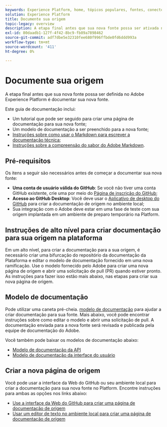 ```yaml
---
keywords: Experience Platform, home, tópicos populares, fontes, conectores, conectores de origem, sdk de fontes, sdk, SDK
solution: Experience Platform
title: Documente sua origem
topic-legacy: overview
description: A etapa final antes que sua nova fonte possa ser ativada no Adobe Experience Platform é documentar sua nova fonte.
exl-id: 80daadb1-127f-4f42-8bc9-fb89a7898462
source-git-commit: adf7dbe5e32310fee680f996ffbde0fd6ddd993a
workflow-type: tm+mt
source-wordcount: '411'
ht-degree: 0%

---
```


# Documente sua origem

A etapa final antes que sua nova fonte possa ser definida no Adobe Experience Platform é documentar sua nova fonte.

Este guia de documentação inclui:

* Um tutorial que pode ser seguido para criar uma página de documentação para sua nova fonte;
* Um modelo de documentação a ser preenchido para a nova fonte;
* [Instruções sobre como usar o Markdown para escrever a documentação técnica](https://experienceleague.adobe.com/docs/contributor/contributor-guide/writing-essentials/markdown.html?lang=en);
* [Instruções sobre a compreensão do sabor do Adobe Markdown](https://experienceleague.adobe.com/docs/contributor/contributor-guide/writing-essentials/markdown.html?lang=en#custom-markdown-extensions).

## Pré-requisitos

Os itens a seguir são necessários antes de começar a documentar sua nova fonte:

* **Uma conta de usuário válida do GitHub**: Se você não tiver uma conta GitHub existente, crie uma por meio do [Página de inscrição do GitHub](https://github.com/);
* **Acesso ao GitHub Desktop**: Você deve usar o [Aplicativo de desktop do GitHub](https://desktop.github.com/) para criar a documentação de origem no ambiente local;
* Sua integração com o Adobe deve estar em uma fase de teste com sua origem implantada em um ambiente de preparo temporário na Platform.

## Instruções de alto nível para criar documentação para sua origem na plataforma

Em um alto nível, para criar a documentação para a sua origem, é necessário criar uma bifurcação do repositório da documentação da Plataforma e editar o modelo de documentação fornecido em uma nova ramificação. Use o modelo fornecido pelo Adobe para criar uma nova página de origem e abrir uma solicitação de pull (PR) quando estiver pronto. As instruções para fazer isso estão mais abaixo, nas etapas para criar sua nova página de origem.

## Modelo de documentação

Pode utilizar uma caneta pré-cheia. [modelo de documentação](./template.md) para ajudar a criar documentação para sua fonte. Mais abaixo, você pode encontrar instruções sobre como editar o modelo e abrir uma solicitação de pull. A documentação enviada para a nova fonte será revisada e publicada pela equipe de documentação do Adobe.

Você também pode baixar os modelos de documentação abaixo:

* [Modelo de documentação da API](../assets/api-template.zip)
* [Modelo de documentação da interface do usuário](../assets/ui-template.zip)

## Criar a nova página de origem

Você pode usar a interface da Web do GitHub ou seu ambiente local para criar a documentação para sua nova fonte no Platform. Encontre instruções para ambas as opções nos links abaixo:

* [Use a interface da Web do GitHub para criar uma página de documentação de origem](./github.md)
* [Usar um editor de texto no ambiente local para criar uma página de documentação de origem](./text-editor.md)
